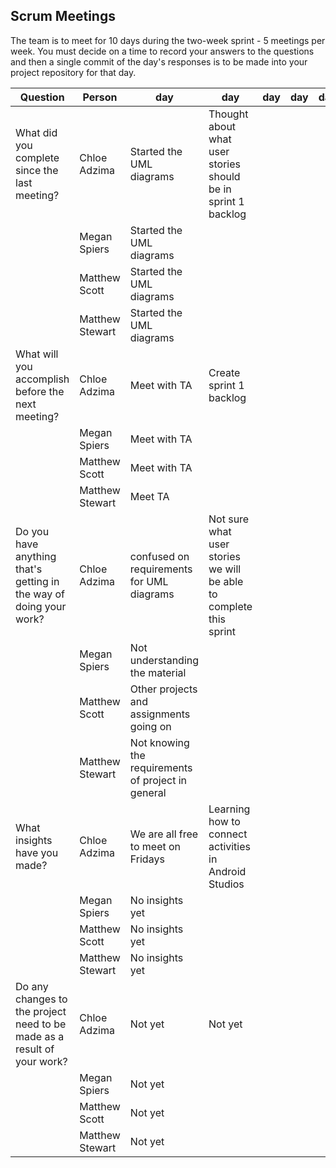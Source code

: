 ## Scrum Meetings
The team is to meet for 10 days during the two-week sprint - 5 meetings per week. You must decide on a time to record your answers to the questions and then a single commit of the day's responses is to be made into your project repository for that day.

Question    |          Person                                             | day | day | day | day | day | day | day |day | day | day |
------------|---------------------------------------------------------------------|-----|-----|-----|-----|-----|-----|-----|----|-----|-----|                                                              
| What did you complete since the last meeting? | Chloe Adzima| Started the UML diagrams | Thought about what user stories should be in sprint 1 backlog
|            | Megan Spiers| Started the UML diagrams
|            | Matthew Scott |   Started the UML diagrams
|            | Matthew Stewart | Started the UML diagrams
| What will you accomplish before the next meeting? | Chloe Adzima | Meet with TA | Create sprint 1 backlog
|            | Megan Spiers |   Meet with TA
|            | Matthew Scott |   Meet with TA
|            | Matthew Stewart | Meet TA
| Do you have anything that's getting in the way of doing your work? | Chloe Adzima | confused on requirements for UML diagrams | Not sure what user stories we will be able to complete this sprint
|            | Megan Spiers |   Not understanding the material
|            | Matthew Scott |   Other projects and assignments going on
|            | Matthew Stewart | Not knowing the requirements of project in general
| What insights have you made? |Chloe Adzima | We are all free to meet on Fridays | Learning how to connect activities in Android Studios
|            | Megan Spiers |   No insights yet
|            | Matthew Scott |   No insights yet
|            | Matthew Stewart | No insights yet
| Do any changes to the project need to be made as a result of your work? |Chloe Adzima | Not yet | Not yet
|            | Megan Spiers |   Not yet
|            | Matthew Scott |   Not yet
|            | Matthew Stewart | Not yet
